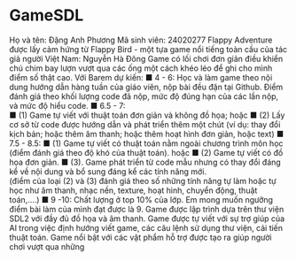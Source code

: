 # GameSDL
Họ và tên: Đặng Anh Phương    Mã sinh viên: 24020277
  Flappy Adventure được lấy cảm hứng từ Flappy Bird - một tựa game nổi tiếng toàn cầu của tác giả người Việt Nam: Nguyễn Hà Đông
  Game có lối chơi đơn giản điều khiển chú chim bay lượn vượt qua các ống một cách khéo léo để ghi cho mình điểm số thật cao.
Với Barem dự kiến:
    ■	4 - 6: Học và làm game theo nội dung hướng dẫn hàng tuần của giáo viên, nộp bài đều đặn tại Github. Điểm đánh giá theo khối lượng code đã nộp, mức độ đúng hạn của các lần                nộp, và mức độ hiểu code.
    ■	6.5 - 7:  
      ■	(1) Game tự viết với thuật toán đơn giản và không đồ họa; hoặc 
      ■	(2) Lấy cơ sở từ code được hướng dẫn và phát triển thêm một chút (ví dụ: thay đổi kịch bản; hoặc thêm âm thanh; hoặc thêm hoạt hình đơn giản, hoặc text)
    ■	7.5 - 8.5: 
      ■	(1) Game tự viết có thuật toán nằm ngoài chương trình môn học (điểm đánh giá theo độ khó của thuật toán). hoặc
      ■	(2) Game tự viết có đồ họa đơn giản. 
      ■	(3). Game phát triển từ code mẫu nhưng có thay đổi đáng kể về nội dung và bổ sung đáng kể các tính năng mới.  
      (điểm của loại (2) và  (3) đánh giá theo số những tính năng tự làm hoặc tự học như âm thanh, nhạc nền, texture, hoạt hình, chuyển động, thuật toán,....) 
    ■	9 -10: Chất lượng ở top 10% của lớp.
Em mong muốn ngưỡng điểm bài làm của mình đạt được là 9.
Game được lập trình dựa trên thư viện SDL2 với đầy đủ đồ họa và âm thanh. Game được tự viết với sự trợ giúp của AI trong việc định hướng viết game, các câu lệnh sử dụng thư viện, cải tiến thuật toán.
Game nổi bật với các vật phẩm hỗ trợ được tạo ra giúp người chơi vượt qua những 
